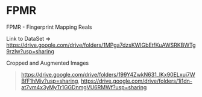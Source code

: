 # FPMR
FPMR - Fingerprint Mapping Reals

Link to DataSet => https://drive.google.com/drive/folders/1MPga7dzsKWIGbEtfKuAWSRKBWTg9rzIw?usp=sharing

Cropped and Augmented Images
> https://drive.google.com/drive/folders/199Y4ZwkN631_lKx90ELxuj7WBfF1hMiv?usp=sharing, https://drive.google.com/drive/folders/1i1dn-at7vm4x3yMyTr1GGDnmgVU6RMWf?usp=sharing
